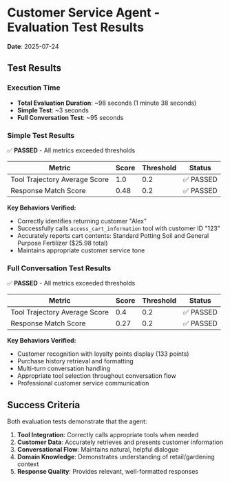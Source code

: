 # Customer Service Agent - Evaluation Test Results
**Date**: 2025-07-24

## Test Results

### Execution Time
- **Total Evaluation Duration**: ~98 seconds (1 minute 38 seconds)
- **Simple Test**: ~3 seconds
- **Full Conversation Test**: ~95 seconds

### Simple Test Results
✅ **PASSED** - All metrics exceeded thresholds

| Metric | Score | Threshold | Status |
|--------|-------|-----------|---------|
| Tool Trajectory Average Score | 1.0 | 0.2 | ✅ PASSED |
| Response Match Score | 0.48 | 0.2 | ✅ PASSED |

**Key Behaviors Verified:**
- Correctly identifies returning customer "Alex"
- Successfully calls `access_cart_information` tool with customer ID "123"
- Accurately reports cart contents: Standard Potting Soil and General Purpose Fertilizer ($25.98 total)
- Maintains appropriate customer service tone

### Full Conversation Test Results
✅ **PASSED** - All metrics exceeded thresholds

| Metric | Score | Threshold | Status |
|--------|-------|-----------|---------|
| Tool Trajectory Average Score | 0.4 | 0.2 | ✅ PASSED |
| Response Match Score | 0.27 | 0.2 | ✅ PASSED |

**Key Behaviors Verified:**
- Customer recognition with loyalty points display (133 points)
- Purchase history retrieval and formatting
- Multi-turn conversation handling
- Appropriate tool selection throughout conversation flow
- Professional customer service communication

## Success Criteria

Both evaluation tests demonstrate that the agent:

1. **Tool Integration**: Correctly calls appropriate tools when needed
2. **Customer Data**: Accurately retrieves and presents customer information
3. **Conversational Flow**: Maintains natural, helpful dialogue
4. **Domain Knowledge**: Demonstrates understanding of retail/gardening context
5. **Response Quality**: Provides relevant, well-formatted responses